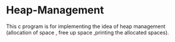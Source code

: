 # Heap-Management
This c program is for implementing the idea of heap management (allocation of space , free up space ,printing the allocated spaces).
